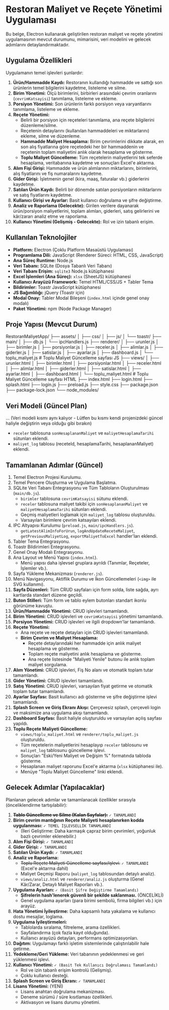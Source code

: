 # Restoran Maliyet ve Reçete Yönetimi Uygulaması

Bu belge, Electron kullanarak geliştirilen restoran maliyet ve reçete yönetimi uygulamasının mevcut durumunu, mimarisini, veri modelini ve gelecek adımlarını detaylandırmaktadır.

## Uygulama Özellikleri

Uygulamanın temel işlevleri şunlardır:

1.  **Ürün/Hammadde Kaydı:** Restoranın kullandığı hammadde ve sattığı son ürünlerin temel bilgilerini kaydetme, listeleme ve silme.
2.  **Birim Yönetimi:** Ölçü birimlerini, birbirleri arasındaki çevrim oranlarını (`cevrimKatsayisi`) tanımlama, listeleme ve ekleme.
3.  **Porsiyon Yönetimi:** Son ürünlerin farklı porsiyon veya varyantlarını tanımlama, listeleme ve ekleme.
4.  **Reçete Yönetimi:**
    *   Belirli bir porsiyon için reçeteleri tanımlama, ana reçete bilgilerini düzenleme/silme.
    *   Reçetenin detaylarını (kullanılan hammaddeleri ve miktarlarını) ekleme, silme ve düzenleme.
    *   **Hammadde Maliyet Hesaplama:** Birim çevrimlerini dikkate alarak, en son alış fiyatlarına göre reçetedeki her bir hammaddenin ve reçetenin toplam maliyetini anlık olarak hesaplama ve gösterme.
    *   **Toplu Maliyet Güncelleme:** Tüm reçetelerin maliyetlerini tek seferde hesaplama, veritabanına kaydetme ve sonuçları Excel'e aktarma.
5.  **Alım Fişi Girişi:** Hammadde ve ürün alımlarının miktarlarını, birimlerini, alış fiyatlarını ve fiş numaralarını kaydetme.
6.  **Gider Girişi:** İşletmenin genel (kira, maaş, faturalar vb.) giderlerini kaydetme.
7.  **Satılan Ürün Kaydı:** Belirli bir dönemde satılan porsiyonların miktarlarını ve satış fiyatlarını kaydetme.
8.  **Kullanıcı Girişi ve Ayarlar:** Basit kullanıcı doğrulama ve şifre değiştirme.
9.  **Analiz ve Raporlama (Gelecekte):** Girilen verilere dayanarak ürün/porsiyon maliyetlerini, toplam alımları, giderleri, satış gelirlerini ve kâr/zararı analiz etme ve raporlama.
10. **Kullanıcı Yönetimi (Gelişmiş - Gelecekte):** Rol ve izin tabanlı erişim.

## Kullanılan Teknolojiler

*   **Platform:** Electron (Çoklu Platform Masaüstü Uygulaması)
*   **Programlama Dili:** JavaScript (Renderer Süreci: HTML, CSS, JavaScript)
*   **Ana Süreç Runtime:** Node.js
*   **Veri Tabanı:** SQLite (Dosya Tabanlı Veri Tabanı)
*   **Veri Tabanı Erişim:** `sqlite3` Node.js kütüphanesi
*   **Excel İşlemleri (Ana Süreç):** `xlsx` (SheetJS) kütüphanesi
*   **Kullanıcı Arayüzü Framework:** Temel HTML/CSS/JS + Tabler Tema
*   **Bildirimler:** Toastr JavaScript kütüphanesi
*   **JS Bağımlılığı:** jQuery (Toastr için)
*   **Modal Onay:** Tabler Modal Bileşeni (`index.html` içinde genel onay modalı)
*   **Paket Yönetimi:** npm (Node Package Manager)

## Proje Yapısı (Mevcut Durum)

RestoranMaliyetApp/
├── assets/
│ ├── css/
│ ├── js/
│ └── toastr/
├── main/
│ ├── db.js
│ └── ipcHandlers.js
├── renderer/
│ ├── urunler.js
│ ├── birimler.js
│ ├── porsiyonlar.js
│ ├── receler.js
│ ├── alimlar.js
│ ├── giderler.js
│ ├── satislar.js
│ ├── ayarlar.js
│ ├── dashboard.js
│ └── toplu_maliyet.js # Toplu Maliyet Güncelleme sayfası JS
├── views/
│ ├── urunler.html
│ ├── birimler.html
│ ├── porsiyonlar.html
│ ├── receler.html
│ ├── alimlar.html
│ ├── giderler.html
│ ├── satislar.html
│ ├── ayarlar.html
│ ├── dashboard.html
│ └── toplu_maliyet.html # Toplu Maliyet Güncelleme sayfası HTML
├── index.html
├── login.html
├── splash.html
├── login.js
├── preload.js
├── style.css
├── package.json
├── package-lock.json
└── node_modules/

## Veri Modeli (Güncel Plan)

... (Veri modeli kısmı aynı kalıyor - Lütfen bu kısmı kendi projenizdeki güncel haliyle değiştirin veya olduğu gibi bırakın)
*   `receler` tablosuna `sonHesaplananMaliyet` ve `maliyetHesaplamaTarihi` sütunları eklendi.
*   `maliyet_log` tablosu (receteId, hesaplamaTarihi, hesaplananMaliyet) eklendi.

## Tamamlanan Adımlar (Güncel)

1.  Temel Electron Projesi Kurulumu.
2.  Temel Pencere Oluşturma ve Uygulama Başlatma.
3.  SQLite Veri Tabanı Entegrasyonu ve Tüm Tabloların Oluşturulması (`main/db.js`).
    *   `birimler` tablosuna `cevrimKatsayisi` sütunu eklendi.
    *   `receler` tablosuna maliyet takibi için `sonHesaplananMaliyet` ve `maliyetHesaplamaTarihi` sütunları eklendi.
    *   Geçmiş maliyetleri loglamak için `maliyet_log` tablosu oluşturuldu.
    *   Varsayılan birimlere çevrim katsayıları eklendi.
4.  IPC Altyapısı Kurulumu (`preload.js`, `main/ipcHandlers.js`).
    *   `getLatestAlimInfoForUrun`, `logAndUpdateReceteMaliyet`, `getPreviousMaliyetLog`, `exportMaliyetToExcel` handler'ları eklendi.
5.  Tabler Tema Entegrasyonu.
6.  Toastr Bildirimleri Entegrasyonu.
7.  Genel Onay Modalı Entegrasyonu.
8.  Ana Layout ve Menü Yapısı (`index.html`).
    *   Menü yapısı daha işlevsel gruplara ayrıldı (Tanımlar, Reçeteler, İşlemler vb.).
9.  Sayfa Yükleme Mekanizması (`renderer.js`).
10. Menü Navigasyonu, Aktiflik Durumu ve İkon Güncellemeleri (`<img>` ile SVG kullanımı).
11. **Sayfa Düzenleri:** Tüm CRUD sayfaları için form solda, liste sağda, ayrı kartlarda standart düzene geçildi.
12. **Buton Stilleri:** Tüm form ve tablo eylem butonları standart ikonlu görünüme kavuştu.
13. **Ürün/Hammadde Yönetimi:** CRUD işlevleri tamamlandı.
14. **Birim Yönetimi:** CRUD işlevleri ve `cevrimKatsayisi` yönetimi tamamlandı.
15. **Porsiyon Yönetimi:** CRUD işlevleri ve ilgili dropdown'lar tamamlandı.
16. **Reçete Yönetimi:**
    *   Ana reçete ve reçete detayları için CRUD işlevleri tamamlandı.
    *   **Birim Çevrim ve Maliyet Hesaplama:**
        *   Reçete detaylarındaki her hammadde için anlık maliyet hesaplama ve gösterme.
        *   Toplam reçete maliyetini anlık hesaplama ve gösterme.
        *   Ana reçete listesinde "Maliyeti Yenile" butonu ile anlık toplam maliyet sorgulama.
17. **Alım Yönetimi:** CRUD işlevleri, Fiş No alanı ve otomatik toplam tutar tamamlandı.
18. **Gider Yönetimi:** CRUD işlevleri tamamlandı.
19. **Satış Yönetimi:** CRUD işlevleri, varsayılan fiyat getirme ve otomatik toplam tutar tamamlandı.
20. **Ayarlar Sayfası:** Basit kullanıcı adı gösterme ve şifre değiştirme işlevi tamamlandı.
21. **Splash Screen ve Giriş Ekranı Akışı:** Çerçevesiz splash, çerçeveli login ve maksimize ana uygulama akışı tamamlandı.
22. **Dashboard Sayfası:** Basit haliyle oluşturuldu ve varsayılan açılış sayfası yapıldı.
23. **Toplu Reçete Maliyeti Güncelleme:**
    *   `views/toplu_maliyet.html` ve `renderer/toplu_maliyet.js` oluşturuldu.
    *   Tüm reçetelerin maliyetlerini hesaplayıp `receler` tablosunu ve `maliyet_log` tablosunu güncelleme işlevi.
    *   Sonuçları "Eski/Yeni Maliyet ve Değişim %" formatında tabloda gösterme.
    *   Hesaplanan maliyet raporunu Excel'e aktarma (`xlsx` kütüphanesi ile).
    *   Menüye "Toplu Maliyet Güncelleme" linki eklendi.

## Gelecek Adımlar (Yapılacaklar)

Planlanan gelecek adımlar ve tamamlanacak özellikler sırasıyla (önceliklendirme tartışılabilir):

1.  ~~**Tablo Güncelleme ve Silme (Kalan Sayfalar):**~~ `✓ TAMAMLANDI`
2.  **Birim çevrim mantığının Reçete Maliyeti hesaplanırken kodda uygulanması:** `✓ TEMEL İŞLEVSELLİK TAMAMLANDI`
    *   (İleri Geliştirme: Daha karmaşık çapraz birim çevrimleri, yoğunluk bazlı çevrimler eklenebilir.)
3.  **Alım Fişi Girişi:** `✓ TAMAMLANDI`
4.  **Gider Girişi:** `✓ TAMAMLANDI`
5.  **Satılan Ürün Kaydı:** `✓ TAMAMLANDI`
6.  **Analiz ve Raporlama:**
    *   ~~Toplu Reçete Maliyeti Güncelleme sayfası/işlevi.~~ `✓ TAMAMLANDI` (Excel'e aktarma dahil)
    *   Maliyet Geçmişi Raporu (`maliyet_log` tablosundan detaylı analiz).
    *   `views/analiz.html` ve `renderer/analiz.js` oluşturma (Genel Kâr/Zarar, Detaylı Maliyet Raporları vb.).
7.  **Uygulama Ayarları:** `✓ (Basit Şifre Değiştirme Tamamlandı)`
    *   **Şifrelerin hash'lenerek güvenli bir şekilde saklanması.** (ÖNCELİKLİ)
    *   Genel uygulama ayarları (para birimi sembolü, firma bilgileri vb.) için arayüz.
8.  **Hata Yönetimi İyileştirme:** Daha kapsamlı hata yakalama ve kullanıcı dostu mesajlar, loglama.
9.  **Uygulama İyileştirmeleri:**
    *   Tablolarda sıralama, filtreleme, arama özellikleri.
    *   Sayfalandırma (çok fazla kayıt olduğunda).
    *   Kullanıcı arayüzü detayları, performans optimizasyonları.
10. **Dağıtım:** Uygulamayı farklı işletim sistemlerinde çalıştırılabilir hale getirme.
11. **Yedekleme/Geri Yükleme:** Veri tabanının yedeklenmesi ve geri yüklenmesi işlevi.
12. **Kullanıcı Yönetimi:** `✓ (Basit Tek Kullanıcı Doğrulaması Tamamlandı)`
    *   Rol ve izin tabanlı erişim kontrolü (Gelişmiş).
    *   Çoklu kullanıcı desteği.
13. **Splash Screen ve Giriş Ekranı:** `✓ TAMAMLANDI`
14. **Lisans Yönetimi:** (YENİ)
    *   Lisans anahtarı doğrulama mekanizması.
    *   Deneme sürümü / süre kısıtlaması özellikleri.
    *   Aktivasyon ve lisans durumu yönetimi.